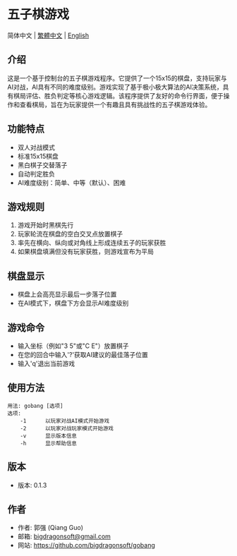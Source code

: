# 五子棋游戏

简体中文 | [繁體中文](README.zh-TW.md) | [English](README.md)

## 介绍

这是一个基于控制台的五子棋游戏程序。它提供了一个15x15的棋盘，支持玩家与AI对战，AI具有不同的难度级别。游戏实现了基于极小极大算法的AI决策系统，具有棋局评估、胜负判定等核心游戏逻辑。该程序提供了友好的命令行界面，便于操作和查看棋局，旨在为玩家提供一个有趣且具有挑战性的五子棋游戏体验。

## 功能特点

- 双人对战模式
- 标准15x15棋盘
- 黑白棋子交替落子
- 自动判定胜负
- AI难度级别：简单、中等（默认）、困难

## 游戏规则

1. 游戏开始时黑棋先行
2. 玩家轮流在棋盘的空白交叉点放置棋子
3. 率先在横向、纵向或对角线上形成连续五子的玩家获胜
4. 如果棋盘填满但没有玩家获胜，则游戏宣布为平局

## 棋盘显示

- 棋盘上会高亮显示最后一步落子位置
- 在AI模式下，棋盘下方会显示AI难度级别

## 游戏命令
- 输入坐标（例如"3 5"或"C E"）放置棋子
- 在您的回合中输入'?'获取AI建议的最佳落子位置
- 输入'q'退出当前游戏

## 使用方法
```
用法: gobang [选项]
选项:
    -1      以玩家对战AI模式开始游戏
    -2      以玩家对战玩家模式开始游戏
    -v      显示版本信息
    -h      显示帮助信息
```

## 版本

- 版本: 0.1.3

## 作者

- 作者: 郭强 (Qiang Guo)
- 邮箱: bigdragonsoft@gmail.com
- 网站: https://github.com/bigdragonsoft/gobang 